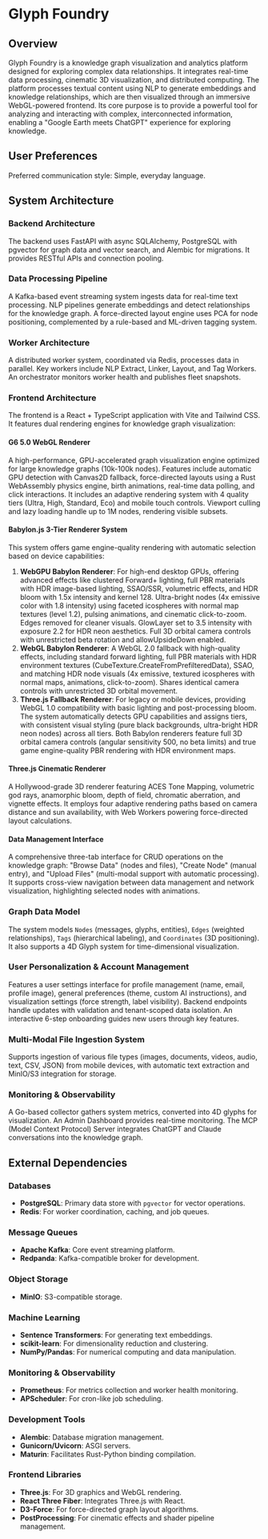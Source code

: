 # Glyph Foundry

## Overview
Glyph Foundry is a knowledge graph visualization and analytics platform designed for exploring complex data relationships. It integrates real-time data processing, cinematic 3D visualization, and distributed computing. The platform processes textual content using NLP to generate embeddings and knowledge relationships, which are then visualized through an immersive WebGL-powered frontend. Its core purpose is to provide a powerful tool for analyzing and interacting with complex, interconnected information, enabling a "Google Earth meets ChatGPT" experience for exploring knowledge.

## User Preferences
Preferred communication style: Simple, everyday language.

## System Architecture

### Backend Architecture
The backend uses FastAPI with async SQLAlchemy, PostgreSQL with pgvector for graph data and vector search, and Alembic for migrations. It provides RESTful APIs and connection pooling.

### Data Processing Pipeline
A Kafka-based event streaming system ingests data for real-time text processing. NLP pipelines generate embeddings and detect relationships for the knowledge graph. A force-directed layout engine uses PCA for node positioning, complemented by a rule-based and ML-driven tagging system.

### Worker Architecture
A distributed worker system, coordinated via Redis, processes data in parallel. Key workers include NLP Extract, Linker, Layout, and Tag Workers. An orchestrator monitors worker health and publishes fleet snapshots.

### Frontend Architecture
The frontend is a React + TypeScript application with Vite and Tailwind CSS. It features dual rendering engines for knowledge graph visualization:

#### G6 5.0 WebGL Renderer
A high-performance, GPU-accelerated graph visualization engine optimized for large knowledge graphs (10k-100k nodes). Features include automatic GPU detection with Canvas2D fallback, force-directed layouts using a Rust WebAssembly physics engine, birth animations, real-time data polling, and click interactions. It includes an adaptive rendering system with 4 quality tiers (Ultra, High, Standard, Eco) and mobile touch controls. Viewport culling and lazy loading handle up to 1M nodes, rendering visible subsets.

#### Babylon.js 3-Tier Renderer System
This system offers game engine-quality rendering with automatic selection based on device capabilities:
1.  **WebGPU Babylon Renderer**: For high-end desktop GPUs, offering advanced effects like clustered Forward+ lighting, full PBR materials with HDR image-based lighting, SSAO/SSR, volumetric effects, and HDR bloom with 1.5x intensity and kernel 128. Ultra-bright nodes (4x emissive color with 1.8 intensity) using faceted icospheres with normal map textures (level 1.2), pulsing animations, and cinematic click-to-zoom. Edges removed for cleaner visuals. GlowLayer set to 3.5 intensity with exposure 2.2 for HDR neon aesthetics. Full 3D orbital camera controls with unrestricted beta rotation and allowUpsideDown enabled.
2.  **WebGL Babylon Renderer**: A WebGL 2.0 fallback with high-quality effects, including standard forward lighting, full PBR materials with HDR environment textures (CubeTexture.CreateFromPrefilteredData), SSAO, and matching HDR node visuals (4x emissive, textured icospheres with normal maps, animations, click-to-zoom). Shares identical camera controls with unrestricted 3D orbital movement.
3.  **Three.js Fallback Renderer**: For legacy or mobile devices, providing WebGL 1.0 compatibility with basic lighting and post-processing bloom.
The system automatically detects GPU capabilities and assigns tiers, with consistent visual styling (pure black backgrounds, ultra-bright HDR neon nodes) across all tiers. Both Babylon renderers feature full 3D orbital camera controls (angular sensitivity 500, no beta limits) and true game engine-quality PBR rendering with HDR environment maps.

#### Three.js Cinematic Renderer
A Hollywood-grade 3D renderer featuring ACES Tone Mapping, volumetric god rays, anamorphic bloom, depth of field, chromatic aberration, and vignette effects. It employs four adaptive rendering paths based on camera distance and sun availability, with Web Workers powering force-directed layout calculations.

#### Data Management Interface
A comprehensive three-tab interface for CRUD operations on the knowledge graph: "Browse Data" (nodes and files), "Create Node" (manual entry), and "Upload Files" (multi-modal support with automatic processing). It supports cross-view navigation between data management and network visualization, highlighting selected nodes with animations.

### Graph Data Model
The system models `Nodes` (messages, glyphs, entities), `Edges` (weighted relationships), `Tags` (hierarchical labeling), and `Coordinates` (3D positioning). It also supports a 4D Glyph system for time-dimensional visualization.

### User Personalization & Account Management
Features a user settings interface for profile management (name, email, profile image), general preferences (theme, custom AI instructions), and visualization settings (force strength, label visibility). Backend endpoints handle updates with validation and tenant-scoped data isolation. An interactive 6-step onboarding guides new users through key features.

### Multi-Modal File Ingestion System
Supports ingestion of various file types (images, documents, videos, audio, text, CSV, JSON) from mobile devices, with automatic text extraction and MinIO/S3 integration for storage.

### Monitoring & Observability
A Go-based collector gathers system metrics, converted into 4D glyphs for visualization. An Admin Dashboard provides real-time monitoring. The MCP (Model Context Protocol) Server integrates ChatGPT and Claude conversations into the knowledge graph.

## External Dependencies

### Databases
-   **PostgreSQL**: Primary data store with `pgvector` for vector operations.
-   **Redis**: For worker coordination, caching, and job queues.

### Message Queues
-   **Apache Kafka**: Core event streaming platform.
-   **Redpanda**: Kafka-compatible broker for development.

### Object Storage
-   **MinIO**: S3-compatible storage.

### Machine Learning
-   **Sentence Transformers**: For generating text embeddings.
-   **scikit-learn**: For dimensionality reduction and clustering.
-   **NumPy/Pandas**: For numerical computing and data manipulation.

### Monitoring & Observability
-   **Prometheus**: For metrics collection and worker health monitoring.
-   **APScheduler**: For cron-like job scheduling.

### Development Tools
-   **Alembic**: Database migration management.
-   **Gunicorn/Uvicorn**: ASGI servers.
-   **Maturin**: Facilitates Rust-Python binding compilation.

### Frontend Libraries
-   **Three.js**: For 3D graphics and WebGL rendering.
-   **React Three Fiber**: Integrates Three.js with React.
-   **D3-Force**: For force-directed graph layout algorithms.
-   **PostProcessing**: For cinematic effects and shader pipeline management.